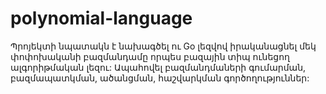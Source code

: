# polynomial-language
Պրոյեկտի նպատակն է նախագծել ու Go լեզվով իրականացնել մեկ փոփոխականի բազմանդամը որպես բազային տիպ ունեցող ալգորիթմական լեզու: 
Ապահովել բազմանդմաների գումարման, բազմապատկման, ածանցման, հաշվարկման գործողություններ:
